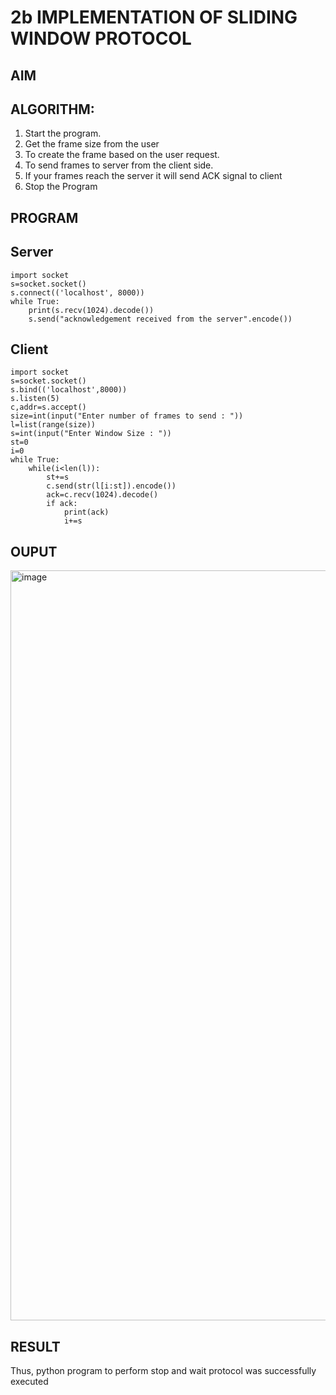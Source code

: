 # 2b IMPLEMENTATION OF SLIDING WINDOW PROTOCOL
## AIM
## ALGORITHM:
1. Start the program.
2. Get the frame size from the user
3. To create the frame based on the user request.
4. To send frames to server from the client side.
5. If your frames reach the server it will send ACK signal to client
6. Stop the Program
## PROGRAM
## Server
```
import socket
s=socket.socket()
s.connect(('localhost', 8000))
while True:
    print(s.recv(1024).decode())
    s.send("acknowledgement received from the server".encode())
```
## Client
```
import socket
s=socket.socket()
s.bind(('localhost',8000))
s.listen(5)
c,addr=s.accept()
size=int(input("Enter number of frames to send : "))
l=list(range(size))
s=int(input("Enter Window Size : "))
st=0
i=0
while True:
    while(i<len(l)):
        st+=s
        c.send(str(l[i:st]).encode())
        ack=c.recv(1024).decode()
        if ack:
            print(ack)
            i+=s
```
## OUPUT
<img width="1920" height="1200" alt="image" src="https://github.com/user-attachments/assets/a5206fcd-9bb4-4553-ad62-71c7e92a6cc4" />

## RESULT
Thus, python program to perform stop and wait protocol was successfully executed

